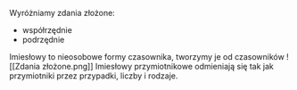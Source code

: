 Wyróżniamy zdania złożone:
- współrzędnie
- podrzędnie

Imiesłowy to nieosobowe formy czasownika, tworzymy je od czasowników
![[Zdania złożone.png]]
Imiesłowy przymiotnikowe odmieniają się tak jak przymiotniki przez przypadki, liczby i rodzaje.
